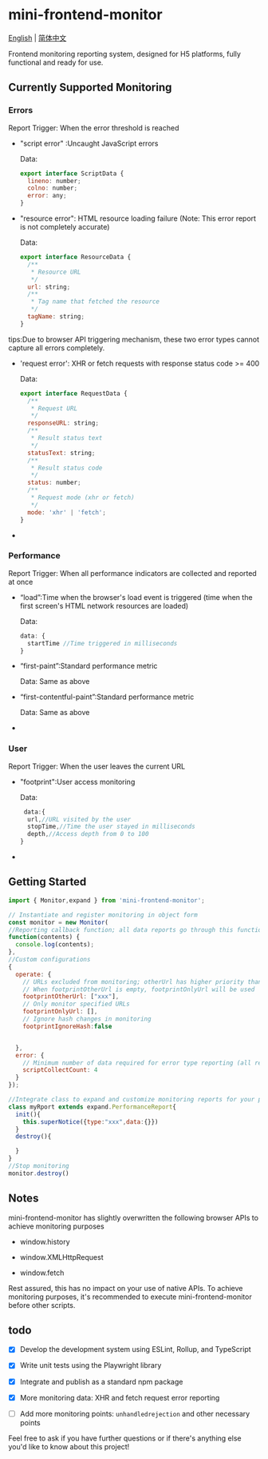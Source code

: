 # mini-frontend-monitor

[English](https://github.com/asdiver/mini-frontend-monitor/blob/main/README.md) | [简体中文](https://github.com/asdiver/mini-frontend-monitor/blob/main/README.zh-CN.md)

Frontend monitoring reporting system, designed for H5 platforms, fully functional and ready for use.

## Currently Supported Monitoring

### Errors

Report Trigger: When the error threshold is reached

* "script error" :Uncaught JavaScript errors
  
  Data:
  
  ```js
  export interface ScriptData {
    lineno: number;
    colno: number;
    error: any;
  }
  ```

* "resource error": HTML resource loading failure (Note: This error report is not completely accurate)
  
  Data:
  
  ```js
  export interface ResourceData {
    /**
     * Resource URL
     */
    url: string;
    /**
     * Tag name that fetched the resource
     */
    tagName: string;
  }
  ```

tips:Due to browser API triggering mechanism, these two error types cannot capture all errors completely.

* 'request error': XHR or fetch requests with response status code >= 400
  
  Data:
  
  ```js
  export interface RequestData {
    /**
     * Request URL
     */
    responseURL: string;
    /**
     * Result status text
     */
    statusText: string;
    /**
     * Result status code
     */
    status: number;
    /**
     * Request mode (xhr or fetch)
     */
    mode: 'xhr' | 'fetch';
  }
  ```

* 

### Performance

Report Trigger: When all performance indicators are collected and reported at once

* “load”:Time when the browser's load event is triggered (time when the first screen's HTML network resources are loaded)
  
  Data:
  
  ```js
  data: { 
    startTime //Time triggered in milliseconds
  }
  ```

* “first-paint”:Standard performance metric
  
  Data: Same as above

* “first-contentful-paint”:Standard performance metric
  
  Data: Same as above

* 

### User

Report Trigger: When the user leaves the current URL

* "footprint":User access monitoring
  
  Data:
  
  ```js
   data:{
    url,//URL visited by the user
    stopTime,//Time the user stayed in milliseconds
    depth,//Access depth from 0 to 100
  }
  ```

* 

## Getting Started

```js
import { Monitor,expand } from 'mini-frontend-monitor';

// Instantiate and register monitoring in object form
const monitor = new Monitor(
//Reporting callback function; all data reports go through this function and are extended by the user
function(contents) {
  console.log(contents);
}, 
//Custom configurations
{
  operate: {
    // URLs excluded from monitoring; otherUrl has higher priority than onlyUrl
    // When footprintOtherUrl is empty, footprintOnlyUrl will be used
    footprintOtherUrl: ["xxx"],
    // Only monitor specified URLs
    footprintOnlyUrl: [],
    // Ignore hash changes in monitoring
    footprintIgnoreHash:false


  },
  error: {
    // Minimum number of data required for error type reporting (all remaining data will be reported before the page is closed)
    scriptCollectCount: 4
  }
});

//Integrate class to expand and customize monitoring reports for your project's needs
class myRport extends expand.PerformanceReport{
  init(){
    this.superNotice({type:"xxx",data:{}})
  }
  destroy(){

  }
}
//Stop monitoring
monitor.destroy()
```

## Notes

mini-frontend-monitor has slightly overwritten the following browser APIs to achieve monitoring purposes

* window.history

* window.XMLHttpRequest

* window.fetch

Rest assured, this has no impact on your use of native APIs. To achieve monitoring purposes, it's recommended to execute mini-frontend-monitor before other scripts.

## todo

- [x] Develop the development system using ESLint, Rollup, and TypeScript

- [x] Write unit tests using the Playwright library

- [x]  Integrate and publish as a standard npm package

- [x] More monitoring data: XHR and fetch request error reporting

- [ ] Add more monitoring points: `unhandledrejection` and other necessary points



Feel free to ask if you have further questions or if there's anything else you'd like to know about this project!
